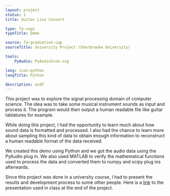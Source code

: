 ```yaml
---
layout: project
status: 1
title: Guitar Live Convert

type: fa-cogs
typeTitle: Demo

source: fa-graduation-cap
sourceTitle: University Project (Sherbrooke University)

tools:
    PyAudio: PyAudioIcon.svg

lang: icon-python
langTitle: Python

description: asdf
---
```


This project was to explore the signal processing domain of computer science. The idea was to take some musical instrument sounds as input and process it. The program would then output a human readable file like guitar tablatures for example.

While doing this project, I had the opportunity to learn much about how sound data is formatted and processed. I also had the chance to learn more about sampling this kind of data to obtain enough information to reconstruct a human readable format of the data received.

We created this demo using Python and we got the audio data using the PyAudio plug in. We also used MATLAB to verify the mathematical functions used to process the data and converted them to numpy and scipy plug ins afterwards.

Since this project was done in a university course, I had to present the results and development process to some other people. Here is a [link](https://docs.google.com/presentation/d/1t87yUucCilL57lS2pW6dBBzO64etUzkDlxKDM9hktQg/edit?usp=sharing) to the presentation used in class at the end of the project.
